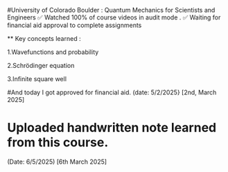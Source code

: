 #University of Colorado Boulder : Quantum Mechanics for Scientists and Engineers
✅ Watched 100% of course videos in audit mode .
✅ Waiting for financial aid approval to complete assignments

** Key concepts learned :

1.Wavefunctions and probability

2.Schrödinger equation

3.Infinite square well

#And today I got approved for financial aid. (date: 5/2/2025} [2nd, March 2025]
# Uploaded handwritten note learned from this course. 
(Date: 6/5/2025) [6th March 2025]
